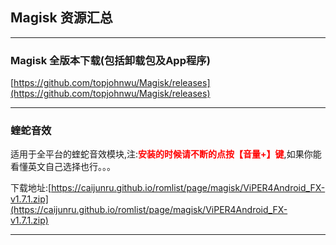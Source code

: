 ## Magisk 资源汇总

<hr>

### Magisk 全版本下载(包括卸载包及App程序)

[https://github.com/topjohnwu/Magisk/releases](https://github.com/topjohnwu/Magisk/releases)

<hr>

### 蝰蛇音效

适用于全平台的蝰蛇音效模块,注:<b style="color:red">安装的时候请不断的点按【音量+】键</b>,如果你能看懂英文自己选择也行。。。

下载地址:[https://caijunru.github.io/romlist/page/magisk/ViPER4Android_FX-v1.7.1.zip](https://caijunru.github.io/romlist/page/magisk/ViPER4Android_FX-v1.7.1.zip)

<hr>
